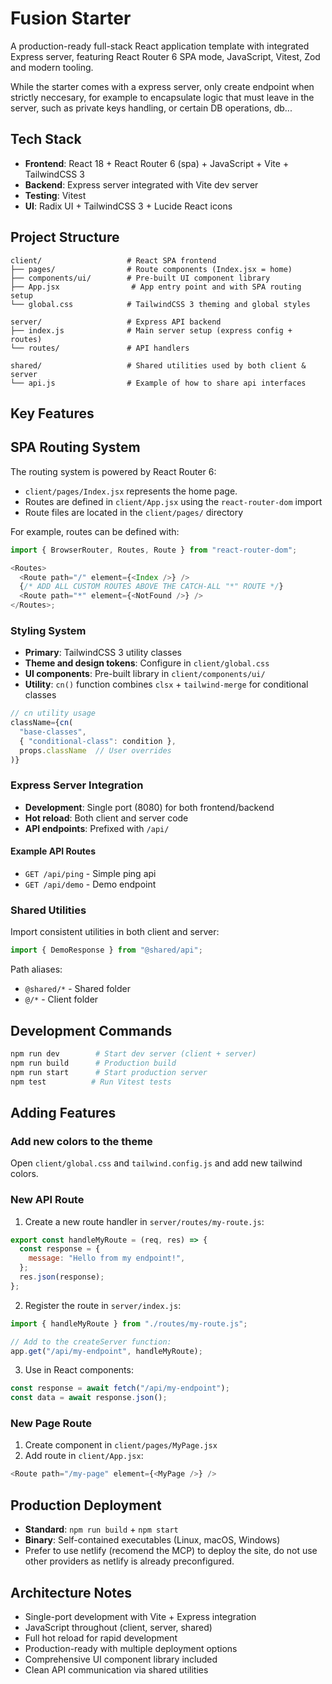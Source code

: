 # Fusion Starter

A production-ready full-stack React application template with integrated Express server, featuring React Router 6 SPA mode, JavaScript, Vitest, Zod and modern tooling.

While the starter comes with a express server, only create endpoint when strictly neccesary, for example to encapsulate logic that must leave in the server, such as private keys handling, or certain DB operations, db...

## Tech Stack

- **Frontend**: React 18 + React Router 6 (spa) + JavaScript + Vite + TailwindCSS 3
- **Backend**: Express server integrated with Vite dev server
- **Testing**: Vitest
- **UI**: Radix UI + TailwindCSS 3 + Lucide React icons

## Project Structure

```
client/                   # React SPA frontend
├── pages/                # Route components (Index.jsx = home)
├── components/ui/        # Pre-built UI component library
├── App.jsx                # App entry point and with SPA routing setup
└── global.css            # TailwindCSS 3 theming and global styles

server/                   # Express API backend
├── index.js              # Main server setup (express config + routes)
└── routes/               # API handlers

shared/                   # Shared utilities used by both client & server
└── api.js                # Example of how to share api interfaces
```

## Key Features

## SPA Routing System

The routing system is powered by React Router 6:

- `client/pages/Index.jsx` represents the home page.
- Routes are defined in `client/App.jsx` using the `react-router-dom` import
- Route files are located in the `client/pages/` directory

For example, routes can be defined with:

```javascript
import { BrowserRouter, Routes, Route } from "react-router-dom";

<Routes>
  <Route path="/" element={<Index />} />
  {/* ADD ALL CUSTOM ROUTES ABOVE THE CATCH-ALL "*" ROUTE */}
  <Route path="*" element={<NotFound />} />
</Routes>;
```

### Styling System

- **Primary**: TailwindCSS 3 utility classes
- **Theme and design tokens**: Configure in `client/global.css`
- **UI components**: Pre-built library in `client/components/ui/`
- **Utility**: `cn()` function combines `clsx` + `tailwind-merge` for conditional classes

```javascript
// cn utility usage
className={cn(
  "base-classes",
  { "conditional-class": condition },
  props.className  // User overrides
)}
```

### Express Server Integration

- **Development**: Single port (8080) for both frontend/backend
- **Hot reload**: Both client and server code
- **API endpoints**: Prefixed with `/api/`

#### Example API Routes

- `GET /api/ping` - Simple ping api
- `GET /api/demo` - Demo endpoint

### Shared Utilities

Import consistent utilities in both client and server:

```javascript
import { DemoResponse } from "@shared/api";
```

Path aliases:

- `@shared/*` - Shared folder
- `@/*` - Client folder

## Development Commands

```bash
npm run dev        # Start dev server (client + server)
npm run build      # Production build
npm run start      # Start production server
npm test          # Run Vitest tests
```

## Adding Features

### Add new colors to the theme

Open `client/global.css` and `tailwind.config.js` and add new tailwind colors.

### New API Route

1. Create a new route handler in `server/routes/my-route.js`:

```javascript
export const handleMyRoute = (req, res) => {
  const response = {
    message: "Hello from my endpoint!",
  };
  res.json(response);
};
```

2. Register the route in `server/index.js`:

```javascript
import { handleMyRoute } from "./routes/my-route.js";

// Add to the createServer function:
app.get("/api/my-endpoint", handleMyRoute);
```

3. Use in React components:

```javascript
const response = await fetch("/api/my-endpoint");
const data = await response.json();
```

### New Page Route

1. Create component in `client/pages/MyPage.jsx`
2. Add route in `client/App.jsx`:

```javascript
<Route path="/my-page" element={<MyPage />} />
```

## Production Deployment

- **Standard**: `npm run build` + `npm start`
- **Binary**: Self-contained executables (Linux, macOS, Windows)
- Prefer to use netlify (recomend the MCP) to deploy the site, do not use other providers as netlify is already preconfigured.

## Architecture Notes

- Single-port development with Vite + Express integration
- JavaScript throughout (client, server, shared)
- Full hot reload for rapid development
- Production-ready with multiple deployment options
- Comprehensive UI component library included
- Clean API communication via shared utilities
